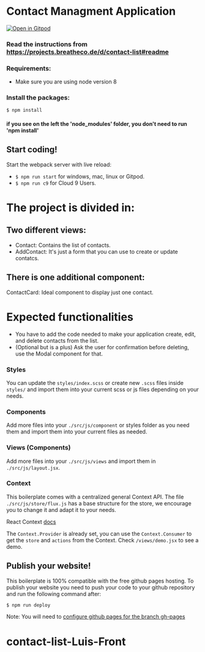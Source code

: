 # Contact Managment Application

[![Open in Gitpod](https://gitpod.io/button/open-in-gitpod.svg)](https://gitpod.io#https://github.com/4GeeksAcademy/react-hello-webapp.git)

### Read the instructions from https://projects.breatheco.de/d/contact-list#readme

### Requirements:
- Make sure you are using node version 8

### Install the packages:
```
$ npm install
```
#### if you see on the left the 'node_modules' folder, you don't need to run 'npm install'

## Start coding!

Start the webpack server with live reload:
- `$ npm run start` for windows, mac, linux or Gitpod.
- `$ npm run c9` for Cloud 9 Users.

# The project is divided in:
## Two different views:

* Contact: Contains the list of contacts.
* AddContact: It's just a form that you can use to create or update contatcs.

## There is one additional component:

ContactCard: Ideal component to display just one contact.

# Expected functionalities

* You have to add the code needed to make your application create, edit, and delete contacts from the list.
* (Optional but is a plus) Ask the user for confirmation before deleting, use the Modal component for that.


### Styles
You can update the `styles/index.scss` or create new `.scss` files inside `styles/` and import them into your current scss or js files depending on your needs.

### Components
Add more files into your `./src/js/component` or styles folder as you need them and import them into your current files as needed.

### Views (Components)
Add more files into your `./src/js/views` and import them in `./src/js/layout.jsx`.

### Context
This boilerplate comes with a centralized general Context API. The file `./src/js/store/flux.js` has a base structure for the store, we encourage you to change it and adapt it to your needs.

React Context [docs](https://reactjs.org/docs/context.html)

The `Context.Provider` is already set, you can use the `Context.Consumer` to get the `store` and `actions` from the Context. Check `/views/demo.jsx` to see a demo.

## Publish your website!

This boilerplate is 100% compatible with the free github pages hosting.
To publish your website you need to push your code to your github repository and run the following command after:
```sh
$ npm run deploy
```
Note: You will need to [configure github pages for the branch gh-pages](https://help.github.com/articles/configuring-a-publishing-source-for-github-pages/#enabling-github-pages-to-publish-your-site-from-master-or-gh-pages)
# contact-list-Luis-Front
